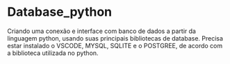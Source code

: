 # Database_python
Criando uma conexão e interface com banco de dados a partir da linguagem python, usando suas principais bibliotecas de database.
Precisa estar instalado o VSCODE, MYSQL, SQLITE e o POSTGREE, de acordo com a biblioteca utilizada no python.
